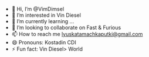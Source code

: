 - 👋 Hi, I’m @VimDimsel
- 👀 I’m interested in Vin Diesel
- 🌱 I’m currently learning ...
- 💞️ I’m looking to collaborate on Fast & Furious
- 📫 How to reach me lyuskatamachkaputki@gmail.com
- 😄 Pronouns: Kostadin CDI
- ⚡ Fun fact: Vin Diesel> World

<!---
VimDimsel/VimDimsel is a ✨ special ✨ repository because its `README.md` (this file) appears on your GitHub profile.
You can click the Preview link to take a look at your changes.
--->
